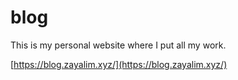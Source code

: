 # blog

This is my personal website where I put all my work.

[https://blog.zayalim.xyz/](https://blog.zayalim.xyz/)
